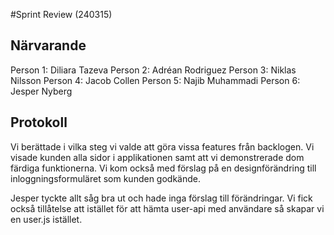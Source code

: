 #Sprint Review (240315)

## Närvarande

Person 1: Diliara Tazeva
Person 2: Adréan Rodriguez
Person 3: Niklas Nilsson
Person 4: Jacob Collen
Person 5: Najib Muhammadi
Person 6: Jesper Nyberg


## Protokoll


Vi berättade i vilka steg vi valde att göra vissa features från backlogen. Vi visade kunden alla sidor i applikationen samt att vi demonstrerade dom färdiga funktionerna.
Vi kom också med förslag på en designförändring till inloggningsformuläret som kunden godkände.

Jesper tyckte allt såg bra ut och hade inga förslag till förändringar. Vi fick också tillåtelse att istället för att hämta user-api med användare så skapar vi en user.js istället.
